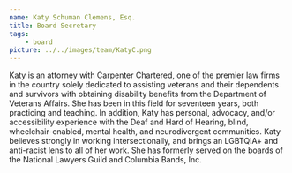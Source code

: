 ```yaml
---
name: Katy Schuman Clemens, Esq.
title: Board Secretary
tags:
    - board
picture: ../../images/team/KatyC.png
---
```

Katy is an attorney with Carpenter Chartered, one of the premier law firms in the country solely dedicated to assisting veterans and their dependents and survivors with obtaining disability benefits from the Department of Veterans Affairs. She has been in this field for seventeen years, both practicing and teaching. In addition, Katy has personal, advocacy, and/or accessibility experience with the Deaf and Hard of Hearing, blind, wheelchair-enabled, mental health, and neurodivergent communities. Katy believes strongly in working intersectionally, and brings an LGBTQIA+ and anti-racist lens to all of her work. She has formerly served on the boards of the National Lawyers Guild and Columbia Bands, Inc.